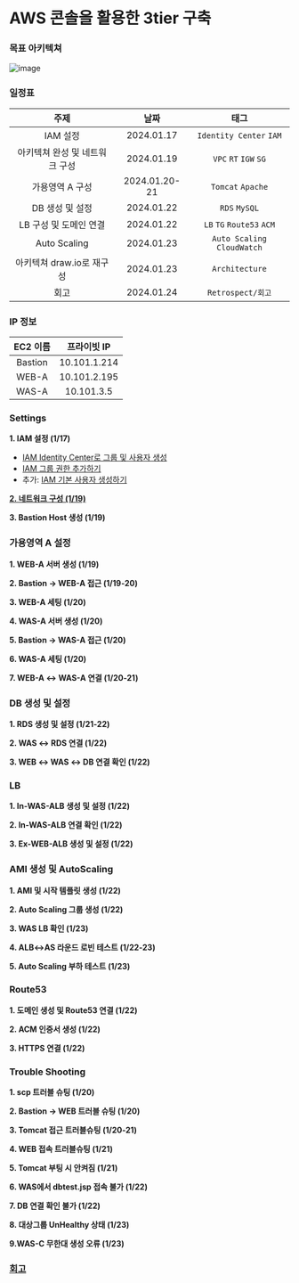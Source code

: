 # AWS 콘솔을 활용한 3tier 구축

### 목표 아키텍쳐
![image](https://github.com/plum-king/3tier-AWS-console/assets/77599304/0758c6ca-a4a5-4899-b6dc-edc8b33d485d)

### 일정표
|주제|날짜|태그|
|:---:|:---:|:---:|
|IAM 설정|2024.01.17|`Identity Center` `IAM`|
|아키텍쳐 완성 및 네트워크 구성|2024.01.19|`VPC` `RT` `IGW` `SG`|
|가용영역 A 구성|2024.01.20-21|`Tomcat` `Apache`|
|DB 생성 및 설정|2024.01.22|`RDS` `MySQL`|
|LB 구성 및 도메인 연결|2024.01.22|`LB` `TG` `Route53` `ACM`|
|Auto Scaling|2024.01.23|`Auto Scaling` `CloudWatch`|
|아키텍쳐 draw.io로 재구성|2024.01.23|`Architecture`|
|회고|2024.01.24|`Retrospect/회고`|

### IP 정보
|EC2 이름|프라이빗 IP|
|:---:|:---:|
|Bastion|10.101.1.214|
|WEB-A|10.101.2.195|
|WAS-A|10.101.3.5|

### Settings
**1. IAM 설정 (1/17)**
  - [IAM Identity Center로 그룹 및 사용자 생성](https://plum-king.tistory.com/25)
  - [IAM 그룹 권한 추가하기](https://plum-king.tistory.com/26)
  - 추가: [IAM 기본 사용자 생성하기](https://plum-king.tistory.com/27)

**[2. 네트워크 구성 (1/19)](Settings/네트워크구성.md)**

**3. Bastion Host 생성 (1/19)**

### 가용영역 A 설정
**1. WEB-A 서버 생성 (1/19)**

**2. Bastion → WEB-A 접근 (1/19-20)**

**3. WEB-A 세팅 (1/20)**

**4. WAS-A 서버 생성 (1/20)**

**5. Bastion → WAS-A 접근 (1/20)**

**6. WAS-A 세팅 (1/20)**

**7. WEB-A ↔ WAS-A 연결 (1/20-21)**

### DB 생성 및 설정
**1. RDS 생성 및 설정 (1/21-22)**

**2. WAS ↔ RDS 연결 (1/22)**

**3. WEB ↔ WAS ↔ DB 연결 확인 (1/22)**

### LB
**1. In-WAS-ALB 생성 및 설정 (1/22)**

**2. In-WAS-ALB 연결 확인 (1/22)**

**3. Ex-WEB-ALB 생성 및 설정 (1/22)**

### AMI 생성 및 AutoScaling
**1. AMI 및 시작 템플릿 생성 (1/22)**

**2. Auto Scaling 그룹 생성 (1/22)**

**3. WAS LB 확인 (1/23)**

**4. ALB↔AS 라운드 로빈 테스트 (1/22-23)**

**5. Auto Scaling 부하 테스트 (1/23)**

### Route53
**1. 도메인 생성 및 Route53 연결 (1/22)**

**2. ACM 인증서 생성 (1/22)**

**3. HTTPS 연결 (1/22)**

### Trouble Shooting
**1. scp 트러블 슈팅 (1/20)**

**2. Bastion → WEB 트러블 슈팅 (1/20)**

**3. Tomcat 접근 트러블슈팅 (1/20-21)**

**4. WEB 접속 트러블슈팅 (1/21)**

**5. Tomcat 부팅 시 안켜짐 (1/21)**

**6. WAS에서 dbtest.jsp 접속 불가 (1/22)**

**7. DB 연결 확인 불가 (1/22)**

**8. 대상그룹 UnHealthy 상태 (1/23)**

**9.WAS-C 무한대 생성 오류 (1/23)**

### [회고](./회고.md)

